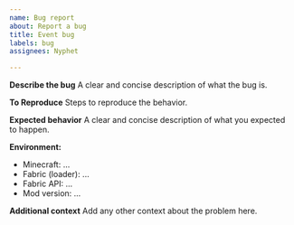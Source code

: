 ```yaml
---
name: Bug report
about: Report a bug
title: Event bug
labels: bug
assignees: Nyphet

---
```


**Describe the bug**
A clear and concise description of what the bug is.

**To Reproduce**
Steps to reproduce the behavior.

**Expected behavior**
A clear and concise description of what you expected to happen.

**Environment:**
 - Minecraft: ...
 - Fabric (loader): ...
 - Fabric API: ...
 - Mod version: ...

**Additional context**
Add any other context about the problem here.

